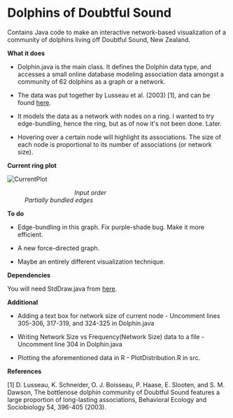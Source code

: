 # Dolphins of Doubtful Sound
Contains Java code to make an interactive network-based visualization of a community of dolphins living off Doubtful Sound, New Zealand.

**What it does**

* Dolphin.java is the main class. It defines the Dolphin data type, and accesses a small online database modeling association data amongst a community of 62 dolphins as a graph or a network. 

* The data was put together by Lusseau et al. (2003) [1], and can be found [here](http://networkdata.ics.uci.edu/data/dolphins/).

* It models the data as a network with nodes on a ring. I wanted to try edge-bundling, hence the ring, but as of now it's not been done. Later. 

* Hovering over a certain node will highlight its associations. The size of each node is proportional to its number of associations (or network size).

**Current ring plot**

![CurrentPlot](https://github.com/TusharRakheja/DataVisualization/blob/master/Dolphins%20of%20Doubtful%20Sound/Sample%20Plot.png)

&nbsp;&nbsp;&nbsp;&nbsp;&nbsp;&nbsp;&nbsp;&nbsp;&nbsp;&nbsp;&nbsp;&nbsp; &nbsp;&nbsp;&nbsp;&nbsp;&nbsp;&nbsp;&nbsp;&nbsp;&nbsp;&nbsp;&nbsp;&nbsp;&nbsp;&nbsp;&nbsp;&nbsp;&nbsp;&nbsp; &nbsp;&nbsp;&nbsp;&nbsp;&nbsp;&nbsp;    *Input order* &nbsp;&nbsp;&nbsp;&nbsp;&nbsp;&nbsp;&nbsp;&nbsp;&nbsp;&nbsp;&nbsp;&nbsp; &nbsp;&nbsp;&nbsp;&nbsp;&nbsp;&nbsp;  &nbsp;&nbsp;&nbsp;&nbsp;&nbsp;&nbsp;&nbsp;&nbsp;&nbsp;&nbsp;&nbsp;&nbsp; &nbsp;&nbsp;&nbsp;&nbsp;&nbsp;&nbsp;  &nbsp;&nbsp;&nbsp;&nbsp;&nbsp;&nbsp;&nbsp;&nbsp;&nbsp;&nbsp;&nbsp;&nbsp; &nbsp;&nbsp;&nbsp;&nbsp;&nbsp;&nbsp;&nbsp;&nbsp;&nbsp;&nbsp;&nbsp;&nbsp; &nbsp;&nbsp;&nbsp;&nbsp;&nbsp;&nbsp;  &nbsp;&nbsp;						*Partially bundled edges*

**To do**

* Edge-bundling in this graph. Fix purple-shade bug. Make it more efficient.

* A new force-directed graph. 

* Maybe an entirely different visualization technique.

**Dependencies**

You will need StdDraw.java from [here](http://introcs.cs.princeton.edu/java/stdlib/).

**Additional**

* Adding a text box for network size of current node - Uncomment lines 305-306, 317-319, and 324-325 in Dolphin.java

* Writing Network Size vs Frequency(Network Size) data to a file - Uncomment line 304 in Dolphin.java

* Plotting the aforementioned data in R - PlotDistribution.R in src.

**References**

[1]  D. Lusseau, K. Schneider, O. J. Boisseau, P. Haase, E. Slooten, and S. M. Dawson, The bottlenose dolphin community of Doubtful Sound features   a large proportion of long-lasting associations, Behavioral Ecology and Sociobiology 54, 396-405 (2003).